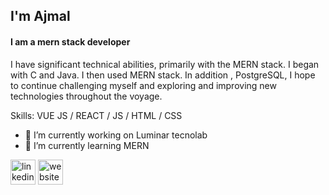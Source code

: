
## I'm Ajmal
#### I am a mern stack developer
I have significant technical abilities, primarily with the MERN stack. I began with C and Java. I then used MERN stack. In addition , PostgreSQL, I hope to continue challenging myself and exploring and improving new technologies throughout the voyage.

Skills: VUE JS / REACT / JS / HTML / CSS

- 🔭 I’m currently working on Luminar tecnolab 
- 🌱 I’m currently learning MERN 


[<img src='https://cdn.jsdelivr.net/npm/simple-icons@3.0.1/icons/linkedin.svg' alt='linkedin' height='40'>](https://www.linkedin.com/in/ajmlameen/)  [<img src='https://cdn.jsdelivr.net/npm/simple-icons@3.0.1/icons/icloud.svg' alt='website' height='40'>](https://ajmalameen.github.io/ajml/)  











